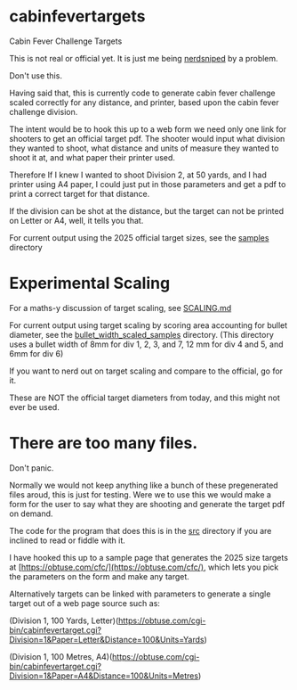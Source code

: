 # cabinfevertargets
Cabin Fever Challenge Targets

This is not real or official yet. It is just me being
[nerdsniped](https://xkcd.com/356/) by a problem.

Don't use this.

Having said that, this is currently code to generate cabin fever challenge
scaled correctly for any distance, and printer, based upon the cabin fever
challenge division.

The intent would be to hook this up to a web form we need only one link for shooters to get an official target pdf. The shooter would input what division they wanted to shoot, what distance and units of measure they wanted to shoot it at, and what paper their printer used.

Therefore If I knew I wanted to shoot Division 2, at 50 yards, and I had printer using A4 paper, I could just put in those parameters and get a pdf to print a correct target for that distance.

If the division can be shot at the distance, but the target can not be printed
on Letter or A4, well, it tells you that.

For current output using the 2025 official target sizes, see the [samples](samples) directory

# Experimental Scaling

For a maths-y discussion of target scaling, see [SCALING.md](SCALING.md)

For current output using target scaling by scoring area accounting for bullet diameter, see the [bullet_width_scaled_samples](bullet_width_scaled_samples) directory. (This directory uses a bullet width of 8mm for div 1, 2, 3, and 7, 12 mm for div 4 and 5, and 6mm for div 6)

If you want to nerd out on target scaling and compare to the official, go for it.

These are NOT the official target diameters from today, and this might not ever be used.

# There are too many files.

Don't panic.

Normally we would not keep anything like a bunch of these pregenerated files aroud, this is just for testing. Were we to use this we would make a form
for the user to say what they are shooting and generate the target pdf on
demand.

The code for the program that does this is in the [src](src) directory if you are inclined to read or fiddle with it.

I have hooked this up to a sample page that generates the 2025 size targets
at [https://obtuse.com/cfc/](https://obtuse.com/cfc/), which lets you pick
the parameters on the form and make any target.

Alternatively targets can be linked with parameters to generate a single
target out of a web page source such as:

(Division 1, 100 Yards, Letter)(https://obtuse.com/cgi-bin/cabinfevertarget.cgi?Division=1&Paper=Letter&Distance=100&Units=Yards)

(Division 1, 100 Metres, A4)(https://obtuse.com/cgi-bin/cabinfevertarget.cgi?Division=1&Paper=A4&Distance=100&Units=Metres)
